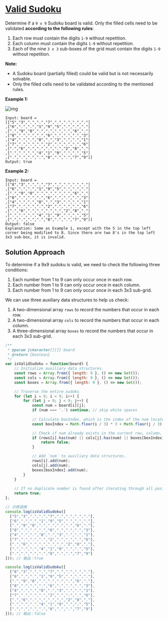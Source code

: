 # [Valid Sudoku](https://leetcode.cn/problems/valid-sudoku/)

Determine if a `9 x 9` Sudoku board is valid. Only the filled cells need to be validated **according to the following rules**:

1. Each row must contain the digits `1-9` without repetition.
2. Each column must contain the digits `1-9` without repetition.
3. Each of the nine `3 x 3` sub-boxes of the grid must contain the digits `1-9` without repetition.

**Note:**

- A Sudoku board (partially filled) could be valid but is not necessarily solvable.
- Only the filled cells need to be validated according to the mentioned rules.

 

**Example 1:**

![img](https://upload.wikimedia.org/wikipedia/commons/thumb/f/ff/Sudoku-by-L2G-20050714.svg/250px-Sudoku-by-L2G-20050714.svg.png)

```
Input: board = 
[["5","3",".",".","7",".",".",".","."]
,["6",".",".","1","9","5",".",".","."]
,[".","9","8",".",".",".",".","6","."]
,["8",".",".",".","6",".",".",".","3"]
,["4",".",".","8",".","3",".",".","1"]
,["7",".",".",".","2",".",".",".","6"]
,[".","6",".",".",".",".","2","8","."]
,[".",".",".","4","1","9",".",".","5"]
,[".",".",".",".","8",".",".","7","9"]]
Output: true
```

**Example 2:**

```
Input: board = 
[["8","3",".",".","7",".",".",".","."]
,["6",".",".","1","9","5",".",".","."]
,[".","9","8",".",".",".",".","6","."]
,["8",".",".",".","6",".",".",".","3"]
,["4",".",".","8",".","3",".",".","1"]
,["7",".",".",".","2",".",".",".","6"]
,[".","6",".",".",".",".","2","8","."]
,[".",".",".","4","1","9",".",".","5"]
,[".",".",".",".","8",".",".","7","9"]]
Output: false
Explanation: Same as Example 1, except with the 5 in the top left corner being modified to 8. Since there are two 8's in the top left 3x3 sub-box, it is invalid.
```

## Solution Approach

To determine if a 9x9 sudoku is valid, we need to check the following three conditions:

1. Each number from 1 to 9 can only occur once in each row.
2. Each number from 1 to 9 can only occur once in each column.
3. Each number from 1 to 9 can only occur once in each 3x3 sub-grid.

We can use three auxiliary data structures to help us check:

1. A two-dimensional array `rows` to record the numbers that occur in each row.
2. A two-dimensional array `cols` to record the numbers that occur in each column.
3. A three-dimensional array `boxes` to record the numbers that occur in each 3x3 sub-grid.

```js
/**
 * @param {character[][]} board
 * @return {boolean}
 */
var isValidSudoku = function(board) {
    // Initialize auxiliary data structures.
    const rows = Array.from({ length: 9 }, () => new Set());
    const cols = Array.from({ length: 9 }, () => new Set());
    const boxes = Array.from({ length: 9 }, () => new Set());

    // Traverse the entire sudoku
    for (let i = 0; i < 9; i++) {
        for (let j = 0; j < 9; j++) {
            const num = board[i][j];
            if (num === '.') continue; // skip white spaces
		   
            // Calculate boxIndex, which is the index of the num located in the 3x3 sub-grid, using the formula Math.floor(i / 3) * 3 + Math.floor(j / 3).
            const boxIndex = Math.floor(i / 3) * 3 + Math.floor(j / 3);

            // Check if num already exists in the current row, column, or sub-grid.
            if (rows[i].has(num) || cols[j].has(num) || boxes[boxIndex].has(num)) {
                return false;
            }

            // Add `num` to auxiliary data structures.
            rows[i].add(num);
            cols[j].add(num);
            boxes[boxIndex].add(num);
        }
    }
	
    // If no duplicate number is found after iterating through all positions, return true; otherwise, false is already returned when a duplicate number is found.
    return true;
};

// 示例调用
console.log(isValidSudoku([
  ["5","3",".",".","7",".",".",".","."],
  ["6",".",".","1","9","5",".",".","."],
  [".","9","8",".",".",".",".","6","."],
  ["8",".",".",".","6",".",".",".","3"],
  ["4",".",".","8",".","3",".",".","1"],
  ["7",".",".",".","2",".",".",".","6"],
  [".","6",".",".",".",".","2","8","."],
  [".",".",".","4","1","9",".",".","5"],
  [".",".",".",".","8",".",".","7","9"]
])); // 输出：true

console.log(isValidSudoku([
  ["8","3",".",".","7",".",".",".","."],
  ["6",".",".","1","9","5",".",".","."],
  [".","9","8",".",".",".",".","6","."],
  ["8",".",".",".","6",".",".",".","3"],
  ["4",".",".","8",".","3",".",".","1"],
  ["7",".",".",".","2",".",".",".","6"],
  [".","6",".",".",".",".","2","8","."],
  [".",".",".","4","1","9",".",".","5"],
  [".",".",".",".","8",".",".","7","9"]
])); // 输出：false
```

